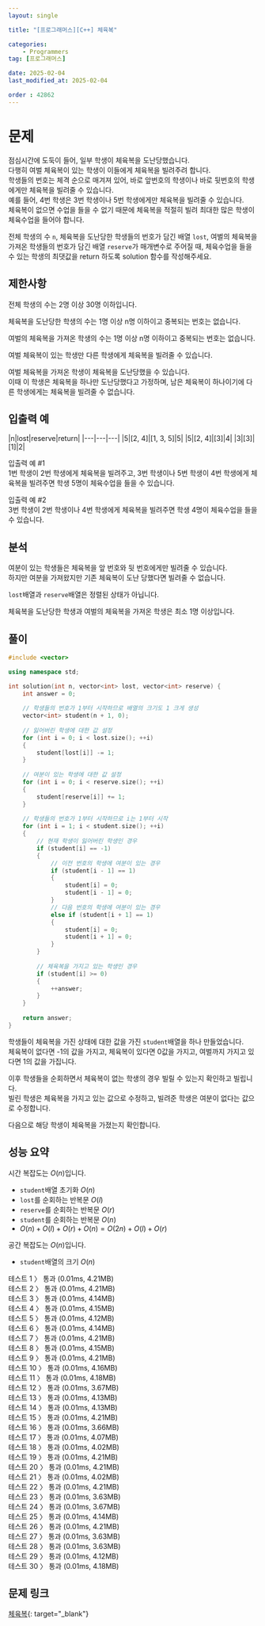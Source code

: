 ```yaml
---
layout: single

title: "[프로그래머스][C++] 체육복"

categories:
    - Programmers
tag: [프로그래머스]

date: 2025-02-04
last_modified_at: 2025-02-04

order : 42862
---
```


# 문제

점심시간에 도둑이 들어, 일부 학생이 체육복을 도난당했습니다.  
다행히 여벌 체육복이 있는 학생이 이들에게 체육복을 빌려주려 합니다.  
학생들의 번호는 체격 순으로 매겨져 있어, 바로 앞번호의 학생이나 바로 뒷번호의 학생에게만 체육복을 빌려줄 수 있습니다.  
예를 들어, 4번 학생은 3번 학생이나 5번 학생에게만 체육복을 빌려줄 수 있습니다.  
체육복이 없으면 수업을 들을 수 없기 때문에 체육복을 적절히 빌려 최대한 많은 학생이 체육수업을 들어야 합니다.

전체 학생의 수 `n`, 체육복을 도난당한 학생들의 번호가 담긴 배열 `lost`, 여벌의 체육복을 가져온 학생들의 번호가 담긴 배열 `reserve`가 매개변수로 주어질 때, 체육수업을 들을 수 있는 학생의 최댓값을 return 하도록 solution 함수를 작성해주세요.

## 제한사항

전체 학생의 수는 2명 이상 30명 이하입니다.

체육복을 도난당한 학생의 수는 1명 이상 n명 이하이고 중복되는 번호는 없습니다.

여벌의 체육복을 가져온 학생의 수는 1명 이상 n명 이하이고 중복되는 번호는 없습니다.

여벌 체육복이 있는 학생만 다른 학생에게 체육복을 빌려줄 수 있습니다.

여벌 체육복을 가져온 학생이 체육복을 도난당했을 수 있습니다.  
이때 이 학생은 체육복을 하나만 도난당했다고 가정하며, 남은 체육복이 하나이기에 다른 학생에게는 체육복을 빌려줄 수 없습니다.

## 입출력 예

|n|lost|reserve|return|
|---|---|---|
|5|[2, 4]|[1, 3, 5]|5|
|5|[2, 4]|[3]|4|
|3|[3]|[1]|2|

입출력 예 #1  
1번 학생이 2번 학생에게 체육복을 빌려주고, 3번 학생이나 5번 학생이 4번 학생에게 체육복을 빌려주면 학생 5명이 체육수업을 들을 수 있습니다.

입출력 예 #2  
3번 학생이 2번 학생이나 4번 학생에게 체육복을 빌려주면 학생 4명이 체육수업을 들을 수 있습니다.

## 분석

여분이 있는 학생들은 체육복을 앞 번호와 뒷 번호에게만 빌려줄 수 있습니다.  
하지만 여분을 가져왔지만 기존 체육복이 도난 당했다면 빌려줄 수 없습니다.

`lost`배열과 `reserve`배열은 정렬된 상태가 아닙니다.

체육복을 도난당한 학생과 여벌의 체육복을 가져온 학생은 최소 1명 이상입니다.

## 풀이

```cpp
#include <vector>

using namespace std;

int solution(int n, vector<int> lost, vector<int> reserve) {
    int answer = 0;
    
    // 학생들의 번호가 1부터 시작하므로 배열의 크기도 1 크게 생성
    vector<int> student(n + 1, 0);
    
    // 잃어버린 학생에 대한 값 설정
    for (int i = 0; i < lost.size(); ++i)
    {
        student[lost[i]] -= 1;
    }
    
    // 여분이 있는 학생에 대한 값 설정
    for (int i = 0; i < reserve.size(); ++i)
    {
        student[reserve[i]] += 1;
    }
    
    // 학생들의 번호가 1부터 시작하므로 i는 1부터 시작
    for (int i = 1; i < student.size(); ++i)
    {
        // 현재 학생이 잃어버린 학생인 경우
        if (student[i] == -1)
        {
            // 이전 번호의 학생에 여분이 있는 경우
            if (student[i - 1] == 1)
            {
                student[i] = 0;
                student[i - 1] = 0;
            }
            // 다음 번호의 학생에 여분이 있는 경우
            else if (student[i + 1] == 1)
            {
                student[i] = 0;
                student[i + 1] = 0;
            }
        }
        
        // 체육복을 가지고 있는 학생인 경우
        if (student[i] >= 0)
        {
            ++answer;
        }
    }
    
    return answer;
}
```

학생들이 체육복을 가진 상태에 대한 값을 가진 `student`배열을 하나 만들었습니다.  
체육복이 없다면 -1의 값을 가지고, 체육복이 있다면 0값을 가지고, 여벌까지 가지고 있다면 1의 값을 가집니다.

이후 학생들을 순회하면서 체육복이 없는 학생의 경우 빌릴 수 있는지 확인하고 빌립니다.  
빌린 학생은 체육복을 가지고 있는 값으로 수정하고, 빌려준 학생은 여분이 없다는 값으로 수정합니다.

다음으로 해당 학생이 체육복을 가졌는지 확인합니다.

## 성능 요약

시간 복잡도는 $O(n)$입니다.

- `student`배열 초기화 $O(n)$
- `lost`를 순회하는 반복문 $O(l)$
- `reserve`를 순회하는 반복문 $O(r)$
- `student`를 순회하는 반복문 $O(n)$
- $O(n) + O(l) + O(r) + O(n) = O(2n) + O(l) + O(r)$

공간 복잡도는 $O(n)$입니다.

- `student`배열의 크기 $O(n)$

테스트 1 〉 통과 (0.01ms, 4.21MB)  
테스트 2 〉 통과 (0.01ms, 4.21MB)  
테스트 3 〉 통과 (0.01ms, 4.14MB)  
테스트 4 〉 통과 (0.01ms, 4.15MB)  
테스트 5 〉 통과 (0.01ms, 4.12MB)  
테스트 6 〉 통과 (0.01ms, 4.14MB)  
테스트 7 〉 통과 (0.01ms, 4.21MB)  
테스트 8 〉 통과 (0.01ms, 4.15MB)  
테스트 9 〉 통과 (0.01ms, 4.21MB)  
테스트 10 〉 통과 (0.01ms, 4.16MB)  
테스트 11 〉 통과 (0.01ms, 4.18MB)  
테스트 12 〉 통과 (0.01ms, 3.67MB)  
테스트 13 〉 통과 (0.01ms, 4.13MB)  
테스트 14 〉 통과 (0.01ms, 4.13MB)  
테스트 15 〉 통과 (0.01ms, 4.21MB)  
테스트 16 〉 통과 (0.01ms, 3.66MB)  
테스트 17 〉 통과 (0.01ms, 4.07MB)  
테스트 18 〉 통과 (0.01ms, 4.02MB)  
테스트 19 〉 통과 (0.01ms, 4.21MB)  
테스트 20 〉 통과 (0.01ms, 4.21MB)  
테스트 21 〉 통과 (0.01ms, 4.02MB)  
테스트 22 〉 통과 (0.01ms, 4.21MB)  
테스트 23 〉 통과 (0.01ms, 3.63MB)  
테스트 24 〉 통과 (0.01ms, 3.67MB)  
테스트 25 〉 통과 (0.01ms, 4.14MB)  
테스트 26 〉 통과 (0.01ms, 4.21MB)  
테스트 27 〉 통과 (0.01ms, 3.63MB)  
테스트 28 〉 통과 (0.01ms, 3.63MB)  
테스트 29 〉 통과 (0.01ms, 4.12MB)  
테스트 30 〉 통과 (0.01ms, 4.18MB)  

## 문제 링크

[체육복](https://school.programmers.co.kr/learn/courses/30/lessons/42862){: target="_blank"}
